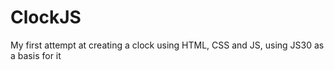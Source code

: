 # ClockJS
My first attempt at creating a clock using HTML, CSS and JS, using JS30 as a basis for it
